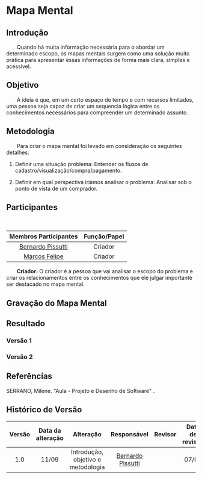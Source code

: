# Mapa Mental


## Introdução

<div align="jutify">
&emsp;&emsp;Quando há muita informação necessária para o abordar um determinado escopo, os mapas mentais surgem como uma solução muito prática para apresentar essas informações de forma mais clara, simples e acessível.
</div>

## Objetivo

<div align="jutify">
&emsp;&emsp;A ideía é que, em um curto espaço de tempo e com recursos limitados, uma pessoa seja capaz de criar um sequencia lógica entre os conhecimentos necessários para compreender um determinado assunto.
</div>

## Metodologia

<div align="jutify">
&emsp;&emsp;Para criar o mapa mental foi levado em consideração os seguintes detalhes:

1. Definir uma situação problema:
Entender os fluxos de cadastro/visualização/compra/pagamento.

2. Definir em qual perspectiva iriamos analisar o problema:
Analisar sob o ponto de vista de um comprador.
</div>

## Participantes

<div align="jutify">
&emsp;&emsp;

| Membros Participantes | Função/Papel |
| :-------------------: | :----------: |
| [Bernardo Pissutti](https://github.com/berssutti) | Criador | 
| [Marcos Felipe](https://github.com/Marofelipe) | Criador |

&emsp;&emsp;**Criador:** O criador é a pessoa que vai analisar o escopo do problema e criar os relacionamentos entre os conhecimentos que ele julgar importante ser destacado no mapa mental.

</div>

## Gravação do Mapa Mental

## Resultado

### Versão 1

### Versão 2

<div align="jutify">

</div>

## Referências

SERRANO, Milene. "Aula - Projeto e Desenho de Software" .

##  Histórico de Versão

|  Versão  |   Data da alteração  |   Alteração  |  Responsável  |  Revisor  | Data de revisão |
| :--------: | :--------------------: | :-----------: | :--------------: | :--------: | :-----------------: |
|     1.0     |    11/09      |  Introdução, objetivo e metodologia  |  [Bernardo Pissutti](https://github.com/berssutti)   |    | 07/09 |
